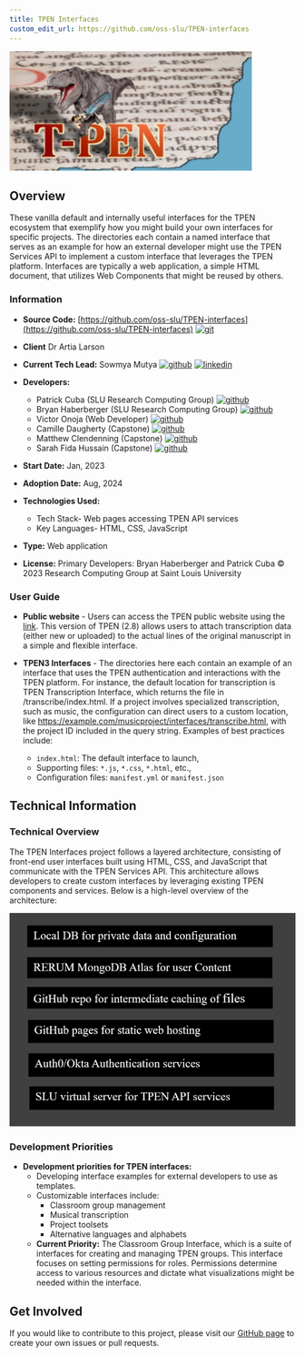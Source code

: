 ```yaml
---
title: TPEN Interfaces
custom_edit_url: https://github.com/oss-slu/TPEN-interfaces
---
```

<!-- A header image is optional; if used should be no greater than 200x600 -->
<!--![Header Alt Text](header.png) -->
![TPEN logo](tpen_logo.png)

## Overview

These vanilla default and internally useful interfaces for the TPEN ecosystem that exemplify how you might build your own interfaces for specific projects. The directories each contain a named interface that serves as an example for how an external developer might use the TPEN Services API to implement a custom interface that leverages the TPEN platform. Interfaces are typically a web application, a simple HTML document, that utilizes Web Components that might be reused by others.


### Information

- **Source Code:** [https://github.com/oss-slu/TPEN-interfaces](https://github.com/oss-slu/TPEN-interfaces) [<img src="/img/git-alt.svg" alt="git" width="25" height="25" />](https://github.com/oss-slu/dads)
- **Client** Dr Artia Larson 
- **Current Tech Lead:** Sowmya Mutya [<img src="/img/github.svg" alt="github" width="25" height="25" />](https://github.com/MutyaSowmya123)  [<img src="/img/linkedin.svg" alt="linkedin" width="25" height="25" />](https://www.linkedin.com/in/sowmya-mutya-7576211a0/)
- **Developers:**
  - Patrick Cuba (SLU Research Computing Group) [<img src="/img/github.svg" alt="github" width="25" height="25" />](https://github.com/cubap) 
  - Bryan Haberberger (SLU Research Computing Group) [<img src="/img/github.svg" alt="github" width="25" height="25" />](https://github.com/thehabes) 
  - Victor Onoja (Web Developer) [<img src="/img/github.svg" alt="github" width="25" height="25" />](https://github.com/jsvoo) 
  - Camille Daugherty (Capstone) [<img src="/img/github.svg" alt="github" width="25" height="25" />](https://github.com/camilledaugherty)
  - Matthew Clendenning (Capstone) [<img src="/img/github.svg" alt="github" width="25" height="25" />](https://github.com/Matthew-Clendenning)
  - Sarah Fida Hussain (Capstone) [<img src="/img/github.svg" alt="github" width="25" height="25" />](https://github.com/sarah-fidahussain-SLU)
- **Start Date:** Jan, 2023 
- **Adoption Date:** Aug, 2024
- **Technologies Used:** 
  - Tech Stack- Web pages accessing TPEN API services
  - Key Languages- HTML, CSS, JavaScript 

- **Type:** Web application
- **License:** Primary Developers: Bryan Haberberger and Patrick Cuba © 2023 Research Computing Group at Saint Louis University

### User Guide

 - **Public website** - Users can access the TPEN public website using the [link](https://t-pen.org/TPEN/). This version of TPEN (2.8) allows users to attach transcription data (either new or uploaded) to the actual lines of the original manuscript in a simple and flexible interface.
 - **TPEN3 Interfaces** -
   The directories here each contain an example of an interface that uses the TPEN authentication and interactions with the TPEN platform. For instance, the default location for transcription is TPEN Transcription Interface, which returns the file in /transcribe/index.html. If a project involves specialized transcription, such as music, the configuration can direct users to a custom location, like https://example.com/musicproject/interfaces/transcribe.html, with the project ID included in the query string. Examples of best practices include:

    - `index.html`: The default interface to launch,
    - Supporting files: `*.js`, `*.css`, `*.html`, etc.,
    - Configuration files: `manifest.yml` or `manifest.json` 

## Technical Information

### Technical Overview

The TPEN Interfaces project follows a layered architecture, consisting of front-end user interfaces built using HTML, CSS, and JavaScript that communicate with the TPEN Services API. This architecture allows developers to create custom interfaces by leveraging existing TPEN components and services. Below is a high-level overview of the architecture:

![Architecture](tpen_architechture.png)

### Development Priorities

- **Development priorities for TPEN interfaces:**
    - Developing interface examples for external developers to use as templates.
    - Customizable interfaces include:
        - Classroom group management
        - Musical transcription
        - Project toolsets
        - Alternative languages and alphabets
    - **Current Priority:** The Classroom Group Interface, which is a suite of interfaces for creating and managing TPEN groups. This interface focuses on setting permissions for roles. Permissions determine access to various resources and dictate what visualizations might be needed within the interface.

## Get Involved

If you would like to contribute to this project, please visit our [GitHub page](https://github.com/oss-slu/TPEN-interfaces) to create your own issues or pull requests.
